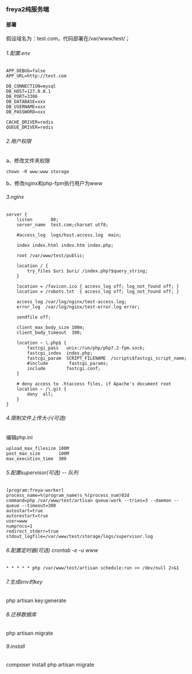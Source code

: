 ### freya2纯服务端

#### 部署

假设域名为：test.com，代码部署在/var/www/test/；

###### 1.配置.env

```
APP_DEBUG=false
APP_URL=http://test.com

DB_CONNECTION=mysql
DB_HOST=127.0.0.1
DB_PORT=3306
DB_DATABASE=xxx
DB_USERNAME=xxx
DB_PASSWORD=xxx

CACHE_DRIVER=redis
QUEUE_DRIVER=redis
```

###### 2.用户权限

a、修改文件夹权限

```shell
chown -R www:www storage
```

b、修改nginx和php-fpm执行用户为www

###### 3.nginx

    server {
        listen       80;
        server_name  test.com;charset utf8;
    
        #access_log  logs/host.access.log  main;
    
        index index.html index.htm index.php;
    
        root /var/www/test/public;
    
        location / {
            try_files $uri $uri/ /index.php?$query_string;
        }
    
        location = /favicon.ico { access_log off; log_not_found off; }
        location = /robots.txt  { access_log off; log_not_found off; }
    
        access_log /var/log/nginx/test-access.log;
        error_log  /var/log/nginx/test-error.log error;
    
        sendfile off;
    
        client_max_body_size 100m;
        client_body_timeout  300;
    
        location ~ \.php$ {
            fastcgi_pass   unix:/run/php/php7.2-fpm.sock;
            fastcgi_index  index.php;
            fastcgi_param  SCRIPT_FILENAME  /scripts$fastcgi_script_name;
            #include        fastcgi_params;
            include        fastcgi.conf;
        }
    
        # deny access to .htaccess files, if Apache's document root
        location ~ /\.git {
            deny  all;
        }
    }
###### 4.限制文件上传大小(可选)

编辑php.ini

```
upload_max_filesize 100M
post_max_size       100M
max_execution_time  300
```

###### 5.配置supervisor(可选) -- 队列

```
[program:freya-worker]
process_name=%(program_name)s_%(process_num)02d
command=php /var/www/test/artisan queue:work --tries=3 --daemon --queue --timeout=300
autostart=true
autorestart=true
user=www
numprocs=1
redirect_stderr=true
stdout_logfile=/var/www/test/storage/logs/supervisor.log
```

###### 6.配置定时器(可选)  crontab -e -u www

```
* * * * * php /var/www/test/artisan schedule:run >> /dev/null 2>&1
```

###### 7.生成env的key

php artisan key:generate

###### 8.迁移数据库

php artisan migrate

###### 9.install
composer install
php artisan migrate


